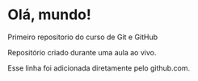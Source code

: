 # Olá, mundo!
 Primeiro repositorio do curso de Git e GitHub

 Repositório criado durante uma aula ao vivo.

Esse linha foi adicionada diretamente pelo github.com.

